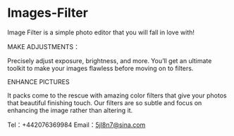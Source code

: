 # Images-Filter
Image Filter is a simple photo editor that you will fall in love with! 

MAKE ADJUSTMENTS：

Precisely adjust exposure, brightness, and more. You’ll get an ultimate toolkit to make your images flawless before moving on to filters.

ENHANCE PICTURES 

It packs come to the rescue with amazing color filters that give your photos that beautiful finishing touch. Our filters are so subtle and focus on enhancing the image rather than altering it.

Tel：+442076369984
Email：5jl8n7@sina.com
